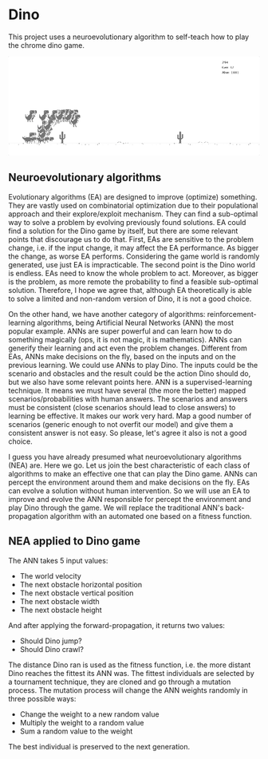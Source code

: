 # Dino

This project uses a neuroevolutionary algorithm to self-teach how to play the chrome dino game.

![Demo](./resource/demo.gif)

## Neuroevolutionary algorithms
Evolutionary algorithms (EA) are designed to improve (optimize) something. They are vastly used on combinatorial optimization due to their populational approach and their explore/exploit mechanism. They can find a sub-optimal way to solve a problem by evolving previously found solutions. EA could find a solution for the Dino game by itself, but there are some relevant points that discourage us to do that. First, EAs are sensitive to the problem change, i.e. if the input change, it may affect the EA performance. As bigger the change, as worse EA performs. Considering the game world is randomly generated, use just EA is impracticable. The second point is the Dino world is endless. EAs need to know the whole problem to act. Moreover, as bigger is the problem, as more remote the probability to find a feasible sub-optimal solution. Therefore, I hope we agree that, although EA theoretically is able to solve a limited and non-random version of Dino, it is not a good choice.

On the other hand, we have another category of algorithms: reinforcement-learning algorithms, being Artificial Neural Networks (ANN) the most popular example. ANNs are super powerful and can learn how to do something magically (ops, it is not magic, it is mathematics). ANNs can generify their learning and act even the problem changes. Different from EAs, ANNs make decisions on the fly, based on the inputs and on the previous learning. We could use ANNs to play Dino. The inputs could be the scenario and obstacles and the result could be the action Dino should do, but we also have some relevant points here. ANN is a supervised-learning technique. It means we must have several (the more the better) mapped scenarios/probabilities with human answers. The scenarios and answers must be consistent (close scenarios should lead to close answers) to learning be effective. It makes our work very hard. Map a good number of scenarios (generic enough to not overfit our model) and give them a consistent answer is not easy. So please, let's agree it also is not a good choice.

I guess you have already presumed what neuroevolutionary algorithms (NEA) are. Here we go. Let us join the best characteristic of each class of algorithms to make an effective one that can play the Dino game. ANNs can percept the environment around them and make decisions on the fly. EAs can evolve a solution without human intervention. So we will use an EA to improve and evolve the ANN responsible for percept the environment and play Dino through the game. We will replace the traditional ANN's back-propagation algorithm with an automated one based on a fitness function.

## NEA applied to Dino game
The ANN takes 5 input values:
* The world velocity
* The next obstacle horizontal position
* The next obstacle vertical position
* The next obstacle width
* The next obstacle height

And after applying the forward-propagation, it returns two values:
* Should Dino jump?
* Should Dino crawl?

The distance Dino ran is used as the fitness function, i.e. the more distant Dino reaches the fittest its ANN was. The fittest individuals are selected by a tournament technique, they are cloned and go through a mutation process. The mutation process will change the ANN weights randomly in three possible ways:
* Change the weight to a new random value
* Multiply the weight to a random value
* Sum a random value to the weight

The best individual is preserved to the next generation.
